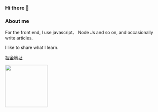 ### Hi there 👋

<!--
**senfish/senfish** is a ✨ _special_ ✨ repository because its `README.md` (this file) appears on your GitHub profile.

Here are some ideas to get you started:

- 🔭 I’m currently working on ...
- 🌱 I’m currently learning ...
- 👯 I’m looking to collaborate on ...
- 🤔 I’m looking for help with ...
- 💬 Ask me about ...
- 📫 How to reach me: ...
- 😄 Pronouns: ...
- ⚡ Fun fact: ...
-->
### About me

For the front end, I use javascript、 Node Js and so on, and occasionally write articles.

I like to share what I learn.

[掘金地址](https://juejin.cn/user/3861140569077950/posts)

<img align="" height="137px" src="https://github-readme-stats.vercel.app/api?username=senfish&hide_title=true&hide_border=true&show_icons=true&include_all_commits=true&line_height=21&theme=buefy" />
<!-- <img align="" height="137px" src="https://github-readme-stats.vercel.app/api/top-langs/?username=senfish&hide_title=true&hide_border=true&layout=compact&theme=merko" /> -->
